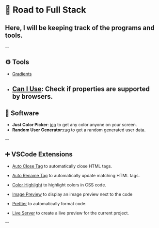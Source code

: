 # 🚀 Road to Full Stack

## Here, I will be keeping track of the programs and tools.

--

## ⚙️ Tools

- [Gradients](https://uigradients.com/)
- ## [Can I Use](https://caniuse.com/): Check if properties are supported by browsers.

## 💾 Software

- **Just Color Picker**: [jcp](https://just-color-picker.en.download.it/) to get any color anyone on your screen.
- **Random User Generator**:[rug](https://randomuser.me/) to get a random generated user data.

--

## ➕ VSCode Extensions

- [Auto Close Tag](https://marketplace.visualstudio.com/items?itemName=formulahendry.auto-close-tag) to automatically close HTML tags.

- [Auto Rename Tag](https://marketplace.visualstudio.com/items?itemName=formulahendry.auto-rename-tag) to automatically update matching HTML tags.

- [Color Highlight](https://marketplace.visualstudio.com/items?itemName=naumovs.color-highlight) to highlight colors in CSS code.

- [Image Preview](https://marketplace.visualstudio.com/items?itemName=kisstkondoros.vscode-gutter-preview) to display an image preview next to the code

- [Prettier](https://marketplace.visualstudio.com/items?itemName=esbenp.prettier-vscode) to automatically format code.

- [Live Server](https://marketplace.visualstudio.com/items?itemName=ritwickdey.LiveServer) to create a live preview for the current project.

--
